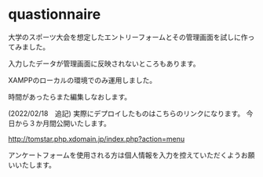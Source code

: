 # quastionnaire
大学のスポーツ大会を想定したエントリーフォームとその管理画面を試しに作ってみました。

入力したデータが管理画面に反映されないところもあります。

XAMPPのローカルの環境でのみ運用しました。

時間があったらまた編集しなおします。


(2022/02/18　追記)
実際にデプロイしたものはこちらのリンクになります。
今日から３か月間公開いたします。

http://tomstar.php.xdomain.jp/index.php?action=menu

アンケートフォームを使用される方は個人情報を入力を控えていただくようお願いいたします。

